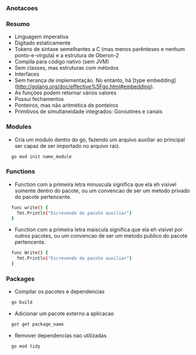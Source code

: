 ### Anotacoes

### Resumo
* Linguagem imperativa
* Digitado estaticamente
* Tokens de sintaxe semelhantes a C (mas menos parênteses e nenhum ponto-e-vírgula) e a estrutura de Oberon-2
* Compila para código nativo (sem JVM)
* Sem classes, mas estruturas com métodos
* Interfaces
* Sem herança de implementação. No entanto, há [type embedding] (http://golang.org/doc/effective%5Fgo.html#embedding).
* As funções podem retornar vários valores
* Possui fechamentos
* Ponteiros, mas não aritmética de ponteiros
* Primitivos de simultaneidade integrados: Goroutines e canais


### Modules
- Cria um modulo dentro do go, fazendo um arquivo auxiliar ao principal ser capaz de ser importado no arquivo raiz.
```sh
  go mod init name_module
```

### Functions

- Function com a primeira letra minuscula significa que ela eh visivel somente dentro do pacote, ou um convencao de ser um metodo privado do pacote pertencente.

```sh
  func write() {
    fmt.Println("Escrevendo do pacote auxiliar")
  }
```

- Function com a primeira letra maiscula significa que ela eh visivel por outros pacotes, ou um convencao de ser um metodo publico do pacote pertencente.

```sh
  func Write() {
    fmt.Println("Escrevendo do pacote auxiliar")
  }
```
### Packages
- Compilar os pacotes e dependencias
```sh
  go build
```
- Adicionar um pacote externo a aplicacao
```sh
  got get package_name
```
- Remover dependencias nao utilizadas
```sh
  go mod tidy
```